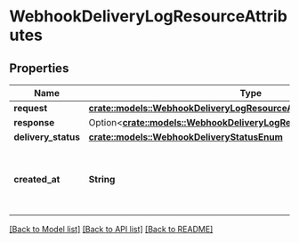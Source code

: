 # WebhookDeliveryLogResourceAttributes

## Properties

Name | Type | Description | Notes
------------ | ------------- | ------------- | -------------
**request** | [**crate::models::WebhookDeliveryLogResourceAttributesRequest**](WebhookDeliveryLogResource_attributes_request.md) |  | 
**response** | Option<[**crate::models::WebhookDeliveryLogResourceAttributesResponse**](WebhookDeliveryLogResource_attributes_response.md)> |  | 
**delivery_status** | [**crate::models::WebhookDeliveryStatusEnum**](WebhookDeliveryStatusEnum.md) |  | 
**created_at** | **String** | The date-time at which this log entry was created.  | 

[[Back to Model list]](../README.md#documentation-for-models) [[Back to API list]](../README.md#documentation-for-api-endpoints) [[Back to README]](../README.md)


